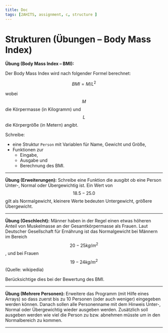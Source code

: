 ```yaml
---
title: Doc
tags: [2AHITS, assignment, c, structure ]
---
```


<script src="https://cdn.mathjax.org/mathjax/latest/MathJax.js?config=TeX-AMS-MML_HTMLorMML" type="text/javascript"></script>

# Strukturen (Übungen – Body Mass Index)

**Übung (Body Mass Index – BMI):**

Der Body Mass Index wird nach folgender Formel berechnet:

$$BMI=M/L^2$$

wobei $$M$$ die Körpermasse (in Kilogramm) und $$L$$ die Körpergröße (in Metern) angibt.

Schreibe:

- eine Struktur `Person` mit Variablen für Name, Gewicht und Größe,
- Funktionen zur 
  - Eingabe,
  - Ausgabe und
  - Berechnung des BMI.

---

**Übung (Erweiterungen):**
Schreibe eine Funktion die ausgibt ob eine Person Unter-, Normal oder Übergewichtig ist. Ein Wert von $$18.5-25.0$$ gilt als Normalgewicht, kleinere Werte bedeuten Untergewicht, größere Übergewicht.



---

**Übung (Geschlecht):**
Männer haben in der Regel einen etwas höheren Anteil von Muskelmasse an der Gesamtkörpermasse als Frauen. Laut Deutscher Gesellschaft für Ernährung ist das Normalgewicht bei Männern im Bereich $$20-25 kg/m^2$$, und bei Frauen $$19-24 kg/m^2$$ (Quelle: wikipedia)

Berücksichtige dies bei der Bewertung des BMI.



---

**Übung (Mehrere Personen):**
Erweitere das Programm (mit Hilfe eines Arrays) so dass zuerst bis zu 10 Personen (oder auch weniger) eingegeben werden können. Danach sollen alle Personenname mit dem Hinweis Unter-, Normal oder Übergewichtig wieder ausgeben werden. Zusätzlich soll ausgeben werden wie viel die Person zu bzw. abnehmen müsste um in den Normalbereich zu kommen.

---




